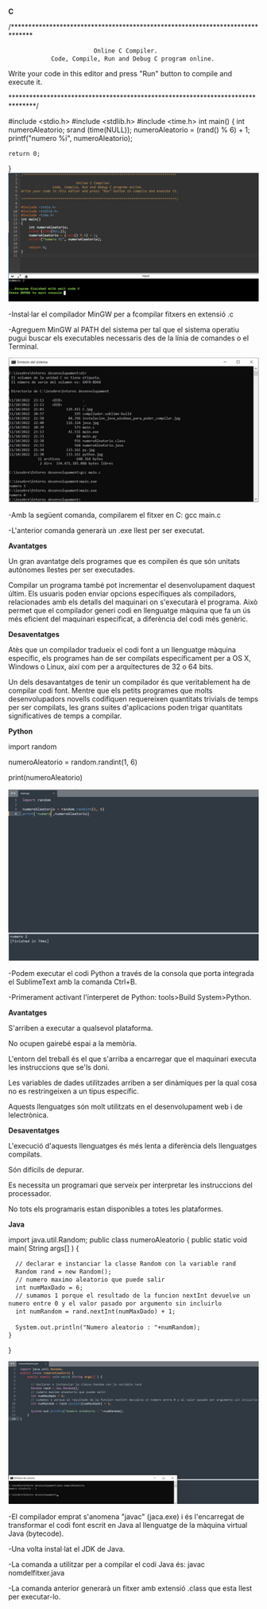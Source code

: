 **C**

/******************************************************************************

                            Online C Compiler.
                Code, Compile, Run and Debug C program online.
Write your code in this editor and press "Run" button to compile and execute it.

*******************************************************************************/

#include <stdio.h>
#include <stdlib.h>
#include <time.h>
int main()
{
    int numeroAleatorio;
    srand (time(NULL));
    numeroAleatorio = (rand() % 6) + 1;
    printf("numero %i", numeroAleatorio);

    return 0;
}
![](C.jpg)

-Instal·lar el compilador MinGW per a fcompilar fitxers en extensió .c

-Agreguem MinGW al PATH del sistema per tal que el sistema operatiu pugui buscar els executables necessaris des de la línia de comandes o el Terminal.

![](compilatC.jpg)

-Amb la següent comanda, compilarem el fitxer en C: 
   gcc main.c 
   
-L'anterior comanda generarà un .exe llest per ser executat.

**Avantatges**

Un gran avantatge dels programes que es compilen és que són unitats autònomes llestes per ser executades.

Compilar un programa també pot incrementar el desenvolupament daquest últim. Els usuaris poden enviar opcions específiques als compiladors, relacionades amb els detalls del maquinari on s'executarà el programa. Això permet que el compilador generi codi en llenguatge màquina que fa un ús més eficient del maquinari especificat, a diferència del codi més genèric.

**Desaventatges**

Atès que un compilador tradueix el codi font a un llenguatge màquina específic, els programes han de ser compilats específicament per a OS X, Windows o Linux, així com per a arquitectures de 32 o 64 bits.

Un dels desavantatges de tenir un compilador és que veritablement ha de compilar codi font. Mentre que els petits programes que molts desenvolupadors novells codifiquen requereixen quantitats trivials de temps per ser compilats, les grans suites d'aplicacions poden trigar quantitats significatives de temps a compilar.


**Python**

import random

numeroAleatorio = random.randint(1, 6)

print(numeroAleatorio)


![](py.jpg)

-Podem executar el codi Python a través de la consola que porta integrada el SublimeText amb la comanda Ctrl+B.

-Primerament activant l'interperet de Python: tools>Build System>Python.

**Avantatges**

S'arriben a executar a qualsevol plataforma.

No ocupen gairebé espai a la memòria.

L'entorn del treball és el que s'arriba a encarregar que el maquinari executa les instruccions que se'ls doni.

Les variables de dades utilitzades arriben a ser dinàmiques per la qual cosa no es restringeixen a un tipus específic.

Aquests llenguatges són molt utilitzats en el desenvolupament web i de lelectrònica.

**Desaventatges**

L'execució d'aquests llenguatges és més lenta a diferència dels llenguatges compilats.

Són difícils de depurar.

Es necessita un programari que serveix per interpretar les instruccions del processador.

No tots els programaris estan disponibles a totes les plataformes.

**Java**

import java.util.Random;
public class numeroAleatorio {
    public static void main( String args[] ) {
        
      // declarar e instanciar la classe Random con la variable rand    
      Random rand = new Random(); 
      // numero maximo aleatorio que puede salir
      int numMaxDado = 6;
      // sumamos 1 porque el resultado de la funcion nextInt devuelve un numero entre 0 y el valor pasado por argumento sin incluirlo
      int numRandom = rand.nextInt(numMaxDado) + 1; 
      
      System.out.println("Numero aleatorio : "+numRandom);
    }
}

![](java.jpg)

-El compilador emprat s'anomena "javac" (jaca.exe) i és l'encarregat de transformar el codi font escrit en Java al llenguatge de la màquina virtual Java (bytecode).

-Una volta instal·lat el JDK de Java.

-La comanda a utilitzar per a compilar el codi Java és: 
    javac nomdelfitxer.java
    
-La comanda anterior generarà un fitxer amb extensió .class que esta llest per executar-lo.

    



